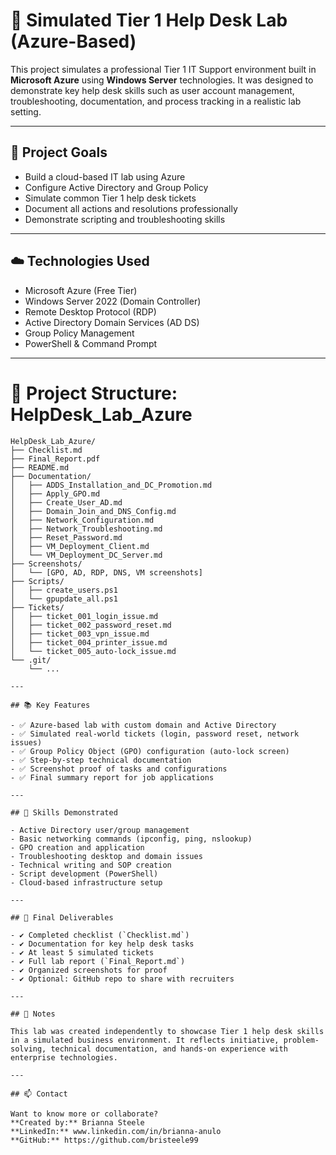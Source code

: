 # 💼 Simulated Tier 1 Help Desk Lab (Azure-Based)

This project simulates a professional Tier 1 IT Support environment built in **Microsoft Azure** using **Windows Server** technologies. It was designed to demonstrate key help desk skills such as user account management, troubleshooting, documentation, and process tracking in a realistic lab setting.

---

## 🚀 Project Goals

- Build a cloud-based IT lab using Azure
- Configure Active Directory and Group Policy
- Simulate common Tier 1 help desk tickets
- Document all actions and resolutions professionally
- Demonstrate scripting and troubleshooting skills

---

## ☁️ Technologies Used

- Microsoft Azure (Free Tier)
- Windows Server 2022 (Domain Controller)
- Remote Desktop Protocol (RDP)
- Active Directory Domain Services (AD DS)
- Group Policy Management
- PowerShell & Command Prompt

---

# 📁 Project Structure: HelpDesk_Lab_Azure

```
HelpDesk_Lab_Azure/
├── Checklist.md
├── Final_Report.pdf
├── README.md
├── Documentation/
│   ├── ADDS_Installation_and_DC_Promotion.md
│   ├── Apply_GPO.md
│   ├── Create_User_AD.md
│   ├── Domain_Join_and_DNS_Config.md
│   ├── Network_Configuration.md
│   ├── Network_Troubleshooting.md
│   ├── Reset_Password.md
│   ├── VM_Deployment_Client.md
│   └── VM_Deployment_DC_Server.md
├── Screenshots/
│   └── [GPO, AD, RDP, DNS, VM screenshots]
├── Scripts/
│   ├── create_users.ps1
│   └── gpupdate_all.ps1
├── Tickets/
│   ├── ticket_001_login_issue.md
│   ├── ticket_002_password_reset.md
│   ├── ticket_003_vpn_issue.md
│   ├── ticket_004_printer_issue.md
│   └── ticket_005_auto-lock_issue.md
└── .git/
    └── ...

---

## 📚 Key Features

- ✅ Azure-based lab with custom domain and Active Directory
- ✅ Simulated real-world tickets (login, password reset, network issues)
- ✅ Group Policy Object (GPO) configuration (auto-lock screen)
- ✅ Step-by-step technical documentation
- ✅ Screenshot proof of tasks and configurations
- ✅ Final summary report for job applications

---

## 🧠 Skills Demonstrated

- Active Directory user/group management
- Basic networking commands (ipconfig, ping, nslookup)
- GPO creation and application
- Troubleshooting desktop and domain issues
- Technical writing and SOP creation
- Script development (PowerShell)
- Cloud-based infrastructure setup

---

## 📄 Final Deliverables

- ✔️ Completed checklist (`Checklist.md`)
- ✔️ Documentation for key help desk tasks
- ✔️ At least 5 simulated tickets
- ✔️ Full lab report (`Final_Report.md`)
- ✔️ Organized screenshots for proof
- ✔️ Optional: GitHub repo to share with recruiters

---

## 📌 Notes

This lab was created independently to showcase Tier 1 help desk skills in a simulated business environment. It reflects initiative, problem-solving, technical documentation, and hands-on experience with enterprise technologies.

---

## 📫 Contact

Want to know more or collaborate?  
**Created by:** Brianna Steele 
**LinkedIn:** www.linkedin.com/in/brianna-anulo  
**GitHub:** https://github.com/bristeele99

